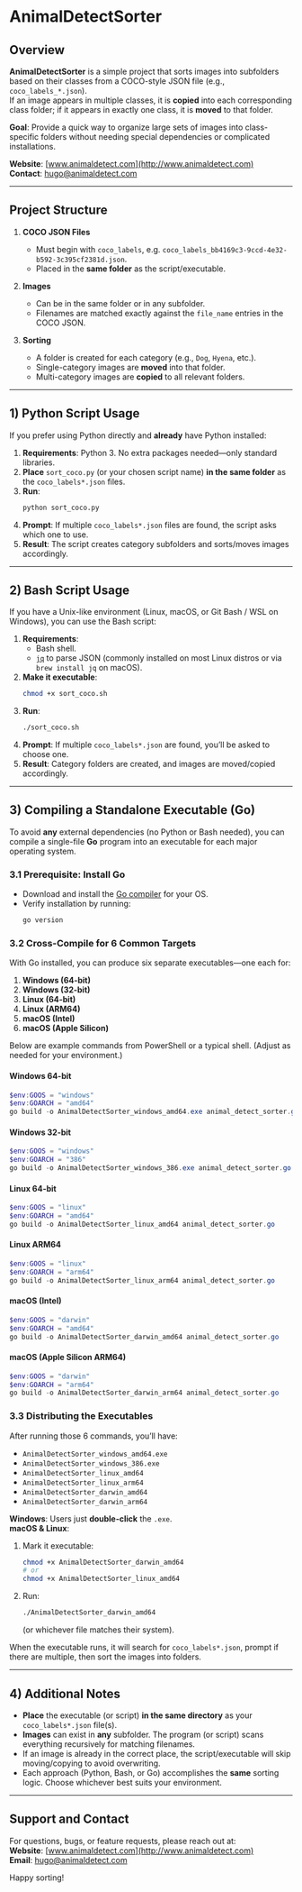 # AnimalDetectSorter

## Overview

**AnimalDetectSorter** is a simple project that sorts images into subfolders based on their classes from a COCO-style JSON file (e.g., `coco_labels_*.json`).  
If an image appears in multiple classes, it is **copied** into each corresponding class folder; if it appears in exactly one class, it is **moved** to that folder.

**Goal**: Provide a quick way to organize large sets of images into class-specific folders without needing special dependencies or complicated installations.

**Website**: [www.animaldetect.com](http://www.animaldetect.com)  
**Contact**: hugo@animaldetect.com

---

## Project Structure

1. **COCO JSON Files**  
   - Must begin with `coco_labels`, e.g. `coco_labels_bb4169c3-9ccd-4e32-b592-3c395cf2381d.json`.  
   - Placed in the **same folder** as the script/executable.

2. **Images**  
   - Can be in the same folder or in any subfolder.  
   - Filenames are matched exactly against the `file_name` entries in the COCO JSON.

3. **Sorting**  
   - A folder is created for each category (e.g., `Dog`, `Hyena`, etc.).  
   - Single-category images are **moved** into that folder.  
   - Multi-category images are **copied** to all relevant folders.

---

## 1) Python Script Usage

If you prefer using Python directly and **already** have Python installed:

1. **Requirements**: Python 3. No extra packages needed—only standard libraries.
2. **Place** `sort_coco.py` (or your chosen script name) **in the same folder** as the `coco_labels*.json` files.
3. **Run**:  
   ```bash
   python sort_coco.py
   ```
4. **Prompt**: If multiple `coco_labels*.json` files are found, the script asks which one to use.  
5. **Result**: The script creates category subfolders and sorts/moves images accordingly.

---

## 2) Bash Script Usage

If you have a Unix-like environment (Linux, macOS, or Git Bash / WSL on Windows), you can use the Bash script:

1. **Requirements**:  
   - Bash shell.  
   - [`jq`](https://stedolan.github.io/jq/) to parse JSON (commonly installed on most Linux distros or via `brew install jq` on macOS).
2. **Make it executable**:
   ```bash
   chmod +x sort_coco.sh
   ```
3. **Run**:
   ```bash
   ./sort_coco.sh
   ```
4. **Prompt**: If multiple `coco_labels*.json` are found, you’ll be asked to choose one.  
5. **Result**: Category folders are created, and images are moved/copied accordingly.

---

## 3) Compiling a Standalone Executable (Go)

To avoid **any** external dependencies (no Python or Bash needed), you can compile a single-file **Go** program into an executable for each major operating system.

### 3.1 Prerequisite: Install Go

- Download and install the [Go compiler](https://go.dev/dl/) for your OS.
- Verify installation by running:
  ```bash
  go version
  ```

### 3.2 Cross-Compile for 6 Common Targets

With Go installed, you can produce six separate executables—one each for:

1. **Windows (64-bit)**
2. **Windows (32-bit)**
3. **Linux (64-bit)**
4. **Linux (ARM64)**
5. **macOS (Intel)**
6. **macOS (Apple Silicon)**

Below are example commands from PowerShell or a typical shell. (Adjust as needed for your environment.)

#### Windows 64-bit
```powershell
$env:GOOS = "windows"
$env:GOARCH = "amd64"
go build -o AnimalDetectSorter_windows_amd64.exe animal_detect_sorter.go
```

#### Windows 32-bit
```powershell
$env:GOOS = "windows"
$env:GOARCH = "386"
go build -o AnimalDetectSorter_windows_386.exe animal_detect_sorter.go
```

#### Linux 64-bit
```powershell
$env:GOOS = "linux"
$env:GOARCH = "amd64"
go build -o AnimalDetectSorter_linux_amd64 animal_detect_sorter.go
```

#### Linux ARM64
```powershell
$env:GOOS = "linux"
$env:GOARCH = "arm64"
go build -o AnimalDetectSorter_linux_arm64 animal_detect_sorter.go
```

#### macOS (Intel)
```powershell
$env:GOOS = "darwin"
$env:GOARCH = "amd64"
go build -o AnimalDetectSorter_darwin_amd64 animal_detect_sorter.go
```

#### macOS (Apple Silicon ARM64)
```powershell
$env:GOOS = "darwin"
$env:GOARCH = "arm64"
go build -o AnimalDetectSorter_darwin_arm64 animal_detect_sorter.go
```

### 3.3 Distributing the Executables

After running those 6 commands, you’ll have:

- `AnimalDetectSorter_windows_amd64.exe`  
- `AnimalDetectSorter_windows_386.exe`  
- `AnimalDetectSorter_linux_amd64`  
- `AnimalDetectSorter_linux_arm64`  
- `AnimalDetectSorter_darwin_amd64`  
- `AnimalDetectSorter_darwin_arm64`

**Windows**: Users just **double-click** the `.exe`.  
**macOS & Linux**:  
1. Mark it executable:
   ```bash
   chmod +x AnimalDetectSorter_darwin_amd64
   # or
   chmod +x AnimalDetectSorter_linux_amd64
   ```
2. Run:
   ```bash
   ./AnimalDetectSorter_darwin_amd64
   ```
   (or whichever file matches their system).

When the executable runs, it will search for `coco_labels*.json`, prompt if there are multiple, then sort the images into folders.

---

## 4) Additional Notes

- **Place** the executable (or script) **in the same directory** as your `coco_labels*.json` file(s).  
- **Images** can exist in **any** subfolder. The program (or script) scans everything recursively for matching filenames.  
- If an image is already in the correct place, the script/executable will skip moving/copying to avoid overwriting.  
- Each approach (Python, Bash, or Go) accomplishes the **same** sorting logic. Choose whichever best suits your environment.

---

## Support and Contact

For questions, bugs, or feature requests, please reach out at:  
**Website**: [www.animaldetect.com](http://www.animaldetect.com)  
**Email**: [hugo@animaldetect.com](mailto:hugo@animaldetect.com)

Happy sorting!